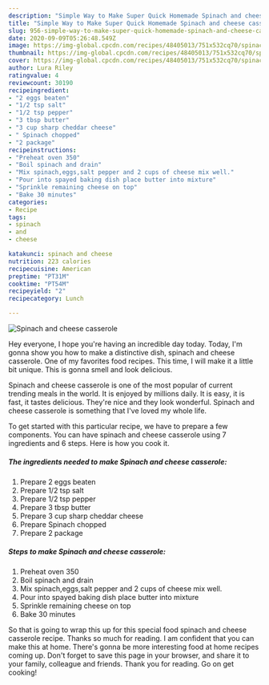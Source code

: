 ```yaml
---
description: "Simple Way to Make Super Quick Homemade Spinach and cheese casserole"
title: "Simple Way to Make Super Quick Homemade Spinach and cheese casserole"
slug: 956-simple-way-to-make-super-quick-homemade-spinach-and-cheese-casserole
date: 2020-09-09T05:26:48.549Z
image: https://img-global.cpcdn.com/recipes/48405013/751x532cq70/spinach-and-cheese-casserole-recipe-main-photo.jpg
thumbnail: https://img-global.cpcdn.com/recipes/48405013/751x532cq70/spinach-and-cheese-casserole-recipe-main-photo.jpg
cover: https://img-global.cpcdn.com/recipes/48405013/751x532cq70/spinach-and-cheese-casserole-recipe-main-photo.jpg
author: Lura Riley
ratingvalue: 4
reviewcount: 30190
recipeingredient:
- "2 eggs beaten"
- "1/2 tsp salt"
- "1/2 tsp pepper"
- "3 tbsp butter"
- "3 cup sharp cheddar cheese"
- " Spinach chopped"
- "2 package"
recipeinstructions:
- "Preheat oven 350"
- "Boil spinach and drain"
- "Mix spinach,eggs,salt pepper and 2 cups of cheese mix well."
- "Pour into spayed baking dish place butter into mixture"
- "Sprinkle remaining cheese on top"
- "Bake 30 minutes"
categories:
- Recipe
tags:
- spinach
- and
- cheese

katakunci: spinach and cheese 
nutrition: 223 calories
recipecuisine: American
preptime: "PT31M"
cooktime: "PT54M"
recipeyield: "2"
recipecategory: Lunch

---
```



![Spinach and cheese casserole](https://img-global.cpcdn.com/recipes/48405013/751x532cq70/spinach-and-cheese-casserole-recipe-main-photo.jpg)

Hey everyone, I hope you're having an incredible day today. Today, I'm gonna show you how to make a distinctive dish, spinach and cheese casserole. One of my favorites food recipes. This time, I will make it a little bit unique. This is gonna smell and look delicious.



Spinach and cheese casserole is one of the most popular of current trending meals in the world. It is enjoyed by millions daily. It is easy, it is fast, it tastes delicious. They're nice and they look wonderful. Spinach and cheese casserole is something that I've loved my whole life.


To get started with this particular recipe, we have to prepare a few components. You can have spinach and cheese casserole using 7 ingredients and 6 steps. Here is how you cook it.

<!--inarticleads1-->

##### The ingredients needed to make Spinach and cheese casserole:

1. Prepare 2 eggs beaten
1. Prepare 1/2 tsp salt
1. Prepare 1/2 tsp pepper
1. Prepare 3 tbsp butter
1. Prepare 3 cup sharp cheddar cheese
1. Prepare  Spinach chopped
1. Prepare 2 package




<!--inarticleads2-->

##### Steps to make Spinach and cheese casserole:

1. Preheat oven 350
1. Boil spinach and drain
1. Mix spinach,eggs,salt pepper and 2 cups of cheese mix well.
1. Pour into spayed baking dish place butter into mixture
1. Sprinkle remaining cheese on top
1. Bake 30 minutes




So that is going to wrap this up for this special food spinach and cheese casserole recipe. Thanks so much for reading. I am confident that you can make this at home. There's gonna be more interesting food at home recipes coming up. Don't forget to save this page in your browser, and share it to your family, colleague and friends. Thank you for reading. Go on get cooking!
